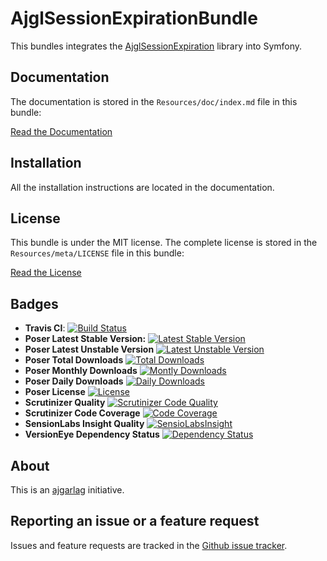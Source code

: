 AjglSessionExpirationBundle
===========================

This bundles integrates the [AjglSessionExpiration](https://github.com/ajgarlag/AjglSessionExpiration) library into Symfony.


Documentation
-------------

The documentation is stored in the `Resources/doc/index.md` file in this bundle:

[Read the Documentation](Resources/doc/index.md)


Installation
------------

All the installation instructions are located in the documentation.


License
-------

This bundle is under the MIT license. The complete license is stored in the `Resources/meta/LICENSE` file in this bundle:

[Read the License](Resources/meta/LICENSE)


Badges
------

* **Travis CI**: [![Build Status](https://travis-ci.org/ajgarlag/AjglSessionExpirationBundle.png?branch=master)](https://travis-ci.org/ajgarlag/AjglSessionExpirationBundle)
* **Poser Latest Stable Version:** [![Latest Stable Version](https://poser.pugx.org/ajgl/session-expiration-bundle/v/stable.png)](https://packagist.org/packages/ajgl/session-expiration-bundle)
* **Poser Latest Unstable Version** [![Latest Unstable Version](https://poser.pugx.org/ajgl/session-expiration-bundle/v/unstable.png)](https://packagist.org/packages/ajgl/session-expiration-bundle)
* **Poser Total Downloads** [![Total Downloads](https://poser.pugx.org/ajgl/session-expiration-bundle/downloads.png)](https://packagist.org/packages/ajgl/session-expiration-bundle)
* **Poser Monthly Downloads** [![Montly Downloads](https://poser.pugx.org/ajgl/session-expiration-bundle/d/monthly.png)](https://packagist.org/packages/ajgl/session-expiration-bundle)
* **Poser Daily Downloads** [![Daily Downloads](https://poser.pugx.org/ajgl/session-expiration-bundle/license.png)](https://packagist.org/packages/ajgl/session-expiration-bundle)
* **Poser License** [![License](https://poser.pugx.org/ajgl/session-expiration-bundle/d/daily.png)](https://packagist.org/packages/ajgl/session-expiration-bundle)
* **Scrutinizer Quality** [![Scrutinizer Code Quality](https://scrutinizer-ci.com/g/ajgarlag/AjglSessionExpirationBundle/badges/quality-score.png?b=master)](https://scrutinizer-ci.com/g/ajgarlag/AjglSessionExpirationBundle/?branch=master)
* **Scrutinizer Code Coverage** [![Code Coverage](https://scrutinizer-ci.com/g/ajgarlag/AjglSessionExpirationBundle/badges/coverage.png?b=master)](https://scrutinizer-ci.com/g/ajgarlag/AjglSessionExpirationBundle/?branch=master)
* **SensionLabs Insight Quality** [![SensioLabsInsight](https://insight.sensiolabs.com/projects/6a29aee8-c993-4a88-9815-f4eb8a7c064e/mini.png)](https://insight.sensiolabs.com/projects/6a29aee8-c993-4a88-9815-f4eb8a7c064e)
* **VersionEye Dependency Status** [![Dependency Status](https://www.versioneye.com/php/ajgl:session-expiration-bundle/dev-master/badge.png)](https://www.versioneye.com/php/ajgl:session-expiration-bundle/dev-master)


About
-----

This is an [ajgarlag](http://aj.garcialagar.es) initiative.


Reporting an issue or a feature request
---------------------------------------

Issues and feature requests are tracked in the [Github issue tracker](https://github.com/ajgarlag/AjglSessionExpirationBundle/issues).
